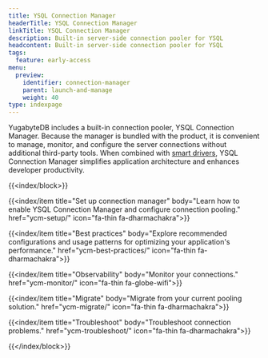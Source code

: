 ```yaml
---
title: YSQL Connection Manager
headerTitle: YSQL Connection Manager
linkTitle: YSQL Connection Manager
description: Built-in server-side connection pooler for YSQL
headcontent: Built-in server-side connection pooler for YSQL
tags:
  feature: early-access
menu:
  preview:
    identifier: connection-manager
    parent: launch-and-manage
    weight: 40
type: indexpage
---
```


YugabyteDB includes a built-in connection pooler, YSQL Connection Manager. Because the manager is bundled with the product, it is convenient to manage, monitor, and configure the server connections without additional third-party tools. When combined with [smart drivers](../drivers-orms/smart-drivers/), YSQL Connection Manager simplifies application architecture and enhances developer productivity.

{{<index/block>}}

  {{<index/item
    title="Set up connection manager"
    body="Learn how to enable YSQL Connection Manager and configure connection pooling."
    href="ycm-setup/"
    icon="fa-thin fa-dharmachakra">}}

  {{<index/item
    title="Best practices"
    body="Explore recommended configurations and usage patterns for optimizing your application's performance."
    href="ycm-best-practices/"
    icon="fa-thin fa-dharmachakra">}}

  {{<index/item
    title="Observability"
    body="Monitor your connections."
    href="ycm-monitor/"
    icon="fa-thin fa-globe-wifi">}}

  {{<index/item
    title="Migrate"
    body="Migrate from your current pooling solution."
    href="ycm-migrate/"
    icon="fa-thin fa-dharmachakra">}}

  {{<index/item
    title="Troubleshoot"
    body="Troubleshoot connection problems."
    href="ycm-troubleshoot/"
    icon="fa-thin fa-dharmachakra">}}

{{</index/block>}}
